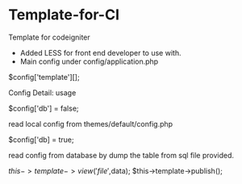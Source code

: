 Template-for-CI
===============

Template for codeigniter
 - Added LESS for front end developer to use with.
 - Main config under config/application.php
 
 $config['template'][];
  
 
 Config Detail: usage
 
 $config['db'] = false;
 
 read local config from themes/default/config.php

 $config['db] = true;

 read config from database by dump the table from sql file provided.
 
 $this->template->view('file',$data);
 $this->template->publish();

